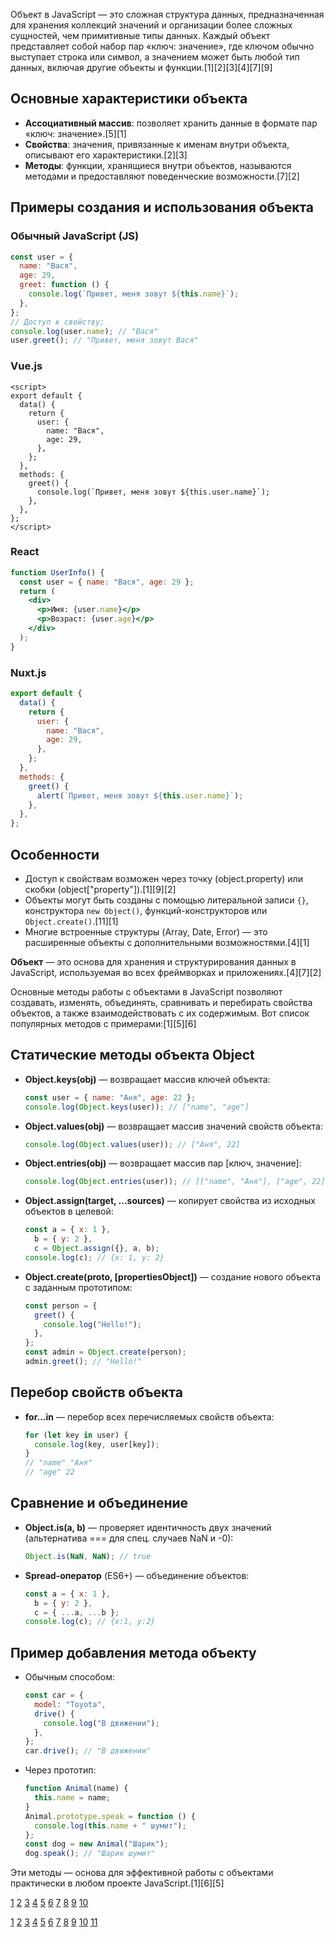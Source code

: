 Объект в JavaScript — это сложная структура данных, предназначенная для хранения коллекций значений и организации более сложных сущностей, чем примитивные типы данных. Каждый объект представляет собой набор пар «ключ: значение», где ключом обычно выступает строка или символ, а значением может быть любой тип данных, включая другие объекты и функции.[1][2][3][4][7][9]

## Основные характеристики объекта

- **Ассоциативный массив**: позволяет хранить данные в формате пар «ключ: значение».[5][1]
- **Свойства**: значения, привязанные к именам внутри объекта, описывают его характеристики.[2][3]
- **Методы**: функции, хранящиеся внутри объектов, называются методами и предоставляют поведенческие возможности.[7][2]

## Примеры создания и использования объекта

### Обычный JavaScript (JS)

```js
const user = {
  name: "Вася",
  age: 29,
  greet: function () {
    console.log(`Привет, меня зовут ${this.name}`);
  },
};
// Доступ к свойству:
console.log(user.name); // "Вася"
user.greet(); // "Привет, меня зовут Вася"
```

### Vue.js

```vue
<script>
export default {
  data() {
    return {
      user: {
        name: "Вася",
        age: 29,
      },
    };
  },
  methods: {
    greet() {
      console.log(`Привет, меня зовут ${this.user.name}`);
    },
  },
};
</script>
```

### React

```jsx
function UserInfo() {
  const user = { name: "Вася", age: 29 };
  return (
    <div>
      <p>Имя: {user.name}</p>
      <p>Возраст: {user.age}</p>
    </div>
  );
}
```

### Nuxt.js

```js
export default {
  data() {
    return {
      user: {
        name: "Вася",
        age: 29,
      },
    };
  },
  methods: {
    greet() {
      alert(`Привет, меня зовут ${this.user.name}`);
    },
  },
};
```

## Особенности

- Доступ к свойствам возможен через точку (object.property) или скобки (object["property"]).[1][9][2]
- Объекты могут быть созданы с помощью литеральной записи `{}`, конструктора `new Object()`, функций-конструкторов или `Object.create()`.[11][1]
- Многие встроенные структуры (Array, Date, Error) — это расширенные объекты с дополнительными возможностями.[4][1]

**Объект** — это основа для хранения и структурирования данных в JavaScript, используемая во всех фреймворках и приложениях.[4][7][2]

Основные методы работы с объектами в JavaScript позволяют создавать, изменять, объединять, сравнивать и перебирать свойства объектов, а также взаимодействовать с их содержимым. Вот список популярных методов с примерами:[1][5][6]

## Статические методы объекта Object

- **Object.keys(obj)** — возвращает массив ключей объекта:

  ```js
  const user = { name: "Аня", age: 22 };
  console.log(Object.keys(user)); // ["name", "age"]
  ```

- **Object.values(obj)** — возвращает массив значений свойств объекта:

  ```js
  console.log(Object.values(user)); // ["Аня", 22]
  ```

- **Object.entries(obj)** — возвращает массив пар [ключ, значение]:

  ```js
  console.log(Object.entries(user)); // [["name", "Аня"], ["age", 22]]
  ```

- **Object.assign(target, ...sources)** — копирует свойства из исходных объектов в целевой:

  ```js
  const a = { x: 1 },
    b = { y: 2 },
    c = Object.assign({}, a, b);
  console.log(c); // {x: 1, y: 2}
  ```

- **Object.create(proto, [propertiesObject])** — создание нового объекта с заданным прототипом:
  ```js
  const person = {
    greet() {
      console.log("Hello!");
    },
  };
  const admin = Object.create(person);
  admin.greet(); // "Hello!"
  ```

## Перебор свойств объекта

- **for...in** — перебор всех перечисляемых свойств объекта:
  ```js
  for (let key in user) {
    console.log(key, user[key]);
  }
  // "name" "Аня"
  // "age" 22
  ```

## Сравнение и объединение

- **Object.is(a, b)** — проверяет идентичность двух значений (альтернатива === для спец. случаев NaN и -0):

  ```js
  Object.is(NaN, NaN); // true
  ```

- **Spread-оператор** (ES6+) — объединение объектов:
  ```js
  const a = { x: 1 },
    b = { y: 2 },
    c = { ...a, ...b };
  console.log(c); // {x:1, y:2}
  ```

## Пример добавления метода объекту

- Обычным способом:

  ```js
  const car = {
    model: "Toyota",
    drive() {
      console.log("В движении");
    },
  };
  car.drive(); // "В движении"
  ```

- Через прототип:
  ```js
  function Animal(name) {
    this.name = name;
  }
  Animal.prototype.speak = function () {
    console.log(this.name + " шумит");
  };
  const dog = new Animal("Шарик");
  dog.speak(); // "Шарик шумит"
  ```

Эти методы — основа для эффективной работы с объектами практически в любом проекте JavaScript.[1][6][5]

[1](https://developer.mozilla.org/ru/docs/Web/JavaScript/Guide/Working_with_objects)
[2](https://learn.javascript.ru/object-methods)
[3](https://elbrusboot.camp/blog/obiekty-v-javascript/)
[4](https://learn.javascript.ru/object)
[5](https://www.8host.com/blog/metody-obektov-v-javascript/)
[6](https://skillbox.ru/media/code/javascript-objects/)
[7](https://foxminded.ua/ru/javascript-obekt/)
[8](https://doka.guide/js/object/)
[9](https://pc.uz/article/10988-javascript-primery-raboty-s-obektami)
[10](http://profil.adu.by/mod/book/view.php?id=4251&chapterid=13203)

[1](https://learn.javascript.ru/object)
[2](https://developer.mozilla.org/ru/docs/Web/JavaScript/Guide/Working_with_objects)
[3](https://doka.guide/js/object/)
[4](https://developer.mozilla.org/ru/docs/Web/JavaScript/Reference/Global_Objects/Object)
[5](https://proglib.io/p/uchebnik-po-javascript-rabota-s-obektami-2022-08-07)
[6](https://habr.com/ru/articles/486820/)
[7](https://elbrusboot.camp/blog/obiekty-v-javascript/)
[8](https://itvdn.com/ru/blog/article/300-js)
[9](https://habr.com/ru/companies/wirex/articles/419193/)
[10](https://proglib.io/p/10-voprosov-s-sobesedovaniy-po-javascript-2022-02-01)
[11](https://foxminded.ua/ru/javascript-obekt/)
